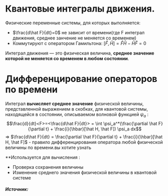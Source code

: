 # Квантовые интегралы движения. 
Физические переменные системы, для которых выполняется: 
- $\frac{d\hat F}{dt}=0$ не зависит от времени(где F интеграл движения, среднее занчение не меняется со временем)
- Коммутируют с оператором Гамильтона: $[\hat F, \hat H]=\hat F\hat H -\hat H\hat F=0$ 

Интеграл движения — это физическая величина, **среднее значение которой не меняется со временем в любом состоянии**.
# Дифференцирование операторов по времени
Интеграл **вычисляет среднее значение** физической величины, представленной выражением в скобках, для квантовой системы, находящейся в состоянии, описываемом волновой функцией  $\psi_a$ :
$$\frac{d}{dt}<F>=<\frac{d\hat F}{dt}> = \int \psi_a^*(\frac{\partial  \hat F}{\partial t} + \frac{i}{\hbar}[\hat H, \hat F]) \psi_a dx$$
=> $\frac{d\hat F}{dt} = \frac{\partial  \hat F}{\partial t} + \frac{i}{\hbar}[\hat H, \hat F]$ - правило дифференцирования оператора любой физической величины по времени.вы хотите узнать

 **Используется для вычисления :
- Проверка сохранения величины
- Изменение среднего значения физической величины в квантовой системе
##### Источник:
[^1]: Дирак - параграф 56 40 28
[^2]: Давыдов - параграф 57 18
[^3]: https://nc.usr0.ru/index.php/s/2SmR4FygoKNG7PP?dir=/quant&openfile=true лекция 7